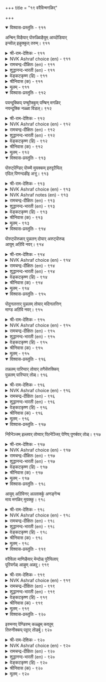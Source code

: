 +++
title = "१९ वरैविन्मगळिर्"

+++


<details open><summary>विश्वास-प्रस्तुतिः - ९११</summary>

अन्बिन् विऴैयार् पॊरुळ्विऴैयुम् आय्दॊडियार्  
इन्सॊल् इऴुक्कुत् तरुम्।      ९११
</details>

<details><summary>श्री-राम-देशिकः - ९११</summary>

अधिकारः ९२. पण्याङ्गना  
हार्दप्रेम विना वित्तहेतोः प्रीतिं करोति या ।  
दास्यास्तस्या रम्यवाक्यं दद्याद् व्यसनमन्ततः ॥ ९११॥
</details>

<details><summary>NVK Ashraf choice (en) - ९११</summary>

०९११
Fraught with disgrace are the sweet words
Of jeweled women who desire wealth, not love. *
(P.S. Sundaram)
</details>

<details><summary>रामचन्द्र-दीक्षितः (en) - ९११</summary>

911 aṉpiṉ viḻaiyār poruḷviḻaiyum āytoṭiyār  
iṉcol iḻukkut tarum.

911\. Honeyed words of public women who serve not for love but for money become gall and wormwood in the end.  
</details>

<details><summary>शुद्धानन्द-भारती (en) - ९११</summary>

1\. அன்பின் விழையார் பொருள்விழையும் ஆய்தொடியார்  
இன்சொல் இழுக்குத் தரும்.  
For gold, not love their tongue cajoles  
Men are ruined by bangled belles.        911  
</details>

<details><summary>वेङ्कटकृष्ण (हि) - ९११</summary>

911
चाह नहीं है प्रेमवश, धनमूलक है चाह ।  
ऐसी स्त्री का मधुर वच, ले लेता है आह ॥
</details>

<details><summary>श्रीनिवास (क) - ९११</summary>

911. प्रीतियन्नु बयसदॆ (केवल) हणवन्नु बयसुव चॆलुव स्त्रीयर (वेश्यॆयर) इनिदाद मातुगळु ऒब्बनिगॆ
दुःखवन्नु तरुत्तवॆ.

</details>

<details><summary>मूलम् - ९११</summary>

अऩ्पिऩ् विऴैयार् पॊरुळ्विऴैयुम् आय्दॊडियार्
इऩ्सॊल् इऴुक्कुत् तरुम्। ९११
</details>

<details open><summary>विश्वास-प्रस्तुतिः - ९१२</summary>

पयन्दूक्किप् पण्बुरैक्कुम् पण्बिन् मगळिर्  
नयन्दूक्कि नळ्ळा विडल्।      ९१२
</details>

<details><summary>श्री-राम-देशिकः - ९१२</summary>

धनलाभानुसरेण ब्रूवतीनां प्रियं वचः ।  
स्नेहं निर्गुणदसीनां विमृश्य विसृजेन्नरः ॥ ९१२॥
</details>

<details><summary>NVK Ashraf choice (en) - ९१२</summary>

०९१२
See through and avoid the immoral women
Who talk of morals with a purpose.
(P.S. Sundaram)
</details>

<details><summary>रामचन्द्र-दीक्षितः (en) - ९१२</summary>

912 payaṉtūkkip paṇpuraikkum paṇpuil makaḷir  
nayaṉtūkki naḷḷā viṭal.

912\. Beware of public women sweet of tongue but greedy of gain.  
</details>

<details><summary>शुद्धानन्द-भारती (en) - ९१२</summary>

2\. பயன்தூக்கிப் பண்புரைக்கும் பண்பின் மகளிர்  
நயன்தூக்கி நள்ளா விடல்.         
Avoid ill-natured whores who feign  
Love only for their selfish gain.        912  
</details>

<details><summary>वेङ्कटकृष्ण (हि) - ९१२</summary>

912
मधुर वचन है बोलती, तोल लाभ का भाग ।  
वेश्या के व्यवहार को, सोच समागम त्याग ॥
</details>

<details><summary>श्रीनिवास (क) - ९१२</summary>

912. लाभवन्नु तूगि नोडि अदक्कॆ तक्कन्तॆ नयवाद मातुगळन्नाडुव गुणवुळ्ळ स्त्रीयर वर्तनॆयनु तूगि नोडि,
अवर प्रीतियन्नु अलक्षिस बेकु.

</details>

<details><summary>मूलम् - ९१२</summary>

पयऩ्तूक्किप् पण्बुरैक्कुम् पण्बिऩ् मगळिर्
नयऩ्तूक्कि नळ्ळा विडल्। ९१२
</details>

<details open><summary>विश्वास-प्रस्तुतिः - ९१३</summary>

पॊरुट्पॆण्डिर् पॊय्म्मै मुयक्कम् इरुट्टऱैयिल्  
एदिल् पिणन्दऴीइ अऱ्ऱु।      ९१३
</details>

<details><summary>श्री-राम-देशिकः - ९१३</summary>

पण्यस्त्रीणामर्थहेतोः कृत्रिमालिङ्गनं तु यत् ।  
तमोवृतस्थले नूत्नप्रेतालिङ्गनवद्भवेत् ॥ ९१३॥
</details>

<details><summary>NVK Ashraf choice (en) - ९१३</summary>

०९१३
A harlot’s false embrace for money is like one hired
To clasp an alien corpse in a dark room. *
(P.S. Sundaram), (G. Vanmikanathan)
</details>

<details><summary>NVK Ashraf notes (en) - ९१३</summary>

९१३. There existed, according to French writer Abbe J.A. Dubois of the १८th century A.D. [Hindu Manners, Customs and Ceremonies, page १७ and Edgar Thurston, Castes and Tribes of Southern India, Volume V, page १०७], a practice amongst the Nambudris of Kerala to hire someone to embrace the dead corpse of girls who die as virgins [Padmanabhan, २००३]. Valluvar could be referring to this custom. Though two of the five traditional commentators of Tirukkural, namely Manakkudavar and Pariperumal, interpret this way [… पिणत्तै कूलिक्कु तऴुवियदु पोलुम्…॥], they do not refer to this as a practice amongst Nambudris.
</details>

<details><summary>रामचन्द्र-दीक्षितः (en) - ९१३</summary>

913 poruṭpeṇṭir poymmai muyakkam iruṭṭaṟaiyil  
ētil piṇantaḻīi aṟṟu.

913\. Embracing false women bent on gain is like embracing a strange corpse in a dark room.  
</details>

<details><summary>शुद्धानन्द-भारती (en) - ९१३</summary>

3\. பொருட்பெண்டிர் பொய்ம்மை முயக்கம் இருட்டறையில்  
ஏதில் பிணந்தழீஇ யற்று.  
The false embrace of whores is like  
That of a damned corpse in the dark.        913  
</details>

<details><summary>वेङ्कटकृष्ण (हि) - ९१३</summary>

913
पण-स्त्री आलिंगन रहा, यों झूठा ही जान ।  
ज्यों लिपटे तम-कोष्ठ में, मुरदे से अनजान ॥
</details>

<details><summary>श्रीनिवास (क) - ९१३</summary>

913. हणवन्ने गुरियागुळ्ळ वेश्या स्त्रीयर हुसि आलिङ्गनवु कत्तलॆ कोणॆयल्लि अपरिचित हॆणवॊन्दन्नु तब्बिकॊण्डन्तॆ.

</details>

<details><summary>मूलम् - ९१३</summary>

पॊरुट्पॆण्डिर् पॊय्म्मै मुयक्कम् इरुट्टऱैयिल्
एदिल् पिणन्दऴीइ अऱ्ऱु। ९१३
</details>

<details open><summary>विश्वास-प्रस्तुतिः - ९१४</summary>

पॊरुट्पॊरुळार् पुन्नलन् दोयार् अरुट्पॊरुळ्  
आयुम् अऱिवि नवर्।      ९१४
</details>

<details><summary>श्री-राम-देशिकः - ९१४</summary>

अर्थमात्रैकलक्ष्यणां दासीनां कपटं सुखम् ।  
नाद्रियन्ते धर्ममार्गविमर्शनपरा बुधाः ॥ ९१४॥
</details>

<details><summary>NVK Ashraf choice (en) - ९१४</summary>

०९१४
The wise who treasure grace desire not the false charms
Of those who treasure wealth. *
(W.H. Drew and J. Lazarus), (Satguru Subramuniyaswami)
</details>

<details><summary>रामचन्द्र-दीक्षितः (en) - ९१४</summary>

914 poruṭporuḷār puṉṉalam tōyā aruṭporuḷ  
āyum aṟivi ṉavar.

914\. Men seeking the light of grace turn away in scorn from the fleshy delights of prostitutes.  
</details>

<details><summary>शुद्धानन्द-भारती (en) - ९१४</summary>

4\. பொருட்பொருளார் புன்னலம் தோயார் அருட்பொருள்  
ஆயும் அறிவி னவர்.  
The wise who seek the wealth of grace  
Look not for harlots' low embrace.        914  
</details>

<details><summary>वेङ्कटकृष्ण (हि) - ९१४</summary>

914
रहता है परमार्थ में, जिनका मनोनियोग ।  
अर्थ-अर्थिनी तुच्छ सुख, करते नहिं वे भोग ॥
</details>

<details><summary>श्रीनिवास (क) - ९१४</summary>

914. दैव कृपॆय सिरियन्नु अरसुव विचारवन्तरु, हणवन्ने मुख्यवागि बयसुव वेश्यॆयरु कूडुव कीळु सुखवन्नु
आशिसुवुदिल्ल.

</details>

<details><summary>मूलम् - ९१४</summary>

पॊरुट्पॊरुळार् पुऩ्ऩलन् दोयार् अरुट्पॊरुळ्
आयुम् अऱिवि ऩवर्। ९१४
</details>

<details open><summary>विश्वास-प्रस्तुतिः - ९१५</summary>

पॊदुनलत्तार् पुन्नलम् तोयार् मदिनलत्तिन्  
माण्ड अऱिवि नवर्।      ९१५
</details>

<details><summary>श्री-राम-देशिकः - ९१५</summary>

स्वभावज्ञानसहिताः शास्त्रज्ञानेन चान्विताः ।  
सर्वस्वाम्याङ्गनाभोगं कृत्रिमं न हि वृण्वते ॥ ९१५॥
</details>

<details><summary>NVK Ashraf choice (en) - ९१५</summary>

०९१५
Sensible men of lofty wisdom will find no joy
In the cheap delight of public women. *
(P.S. Sundaram), (G.U. Pope)
</details>

<details><summary>रामचन्द्र-दीक्षितः (en) - ९१५</summary>

915 potunalattār puṉṉalam tōyār matinalattiṉ  
māṇṭa aṟivi ṉavar.

915\. Men of great wisdom care not for the barren pleasures of women who sell themselves for hire.  
</details>

<details><summary>शुद्धानन्द-भारती (en) - ९१५</summary>

5\. பொதுநலத்தார் புன்னலம் தோயார் மதிநலத்தின்  
மாண்ட அறிவி னவர்.  
The lofty wise will never covet  
The open charms of a vile harlot.        915  
</details>

<details><summary>वेङ्कटकृष्ण (हि) - ९१५</summary>

915
सहज बुद्धि के साथ है, जिनका विशिष्ट ज्ञान ।  
पण्य-स्त्री का तुच्छ सुख, भोगेंगे नहिं जान ॥
</details>

<details><summary>श्रीनिवास (क) - ९१५</summary>

915. बुद्धि सामर्थ्यदिन्द श्रेष्ठ अरिवुळ्ळवरारू हणदासॆगॆ ऎल्लरिगू प्रीति तोरुव वेश्यॆयर अळियॊलिविगॆ
दासरागुवुदिल्ल.

</details>

<details><summary>मूलम् - ९१५</summary>

पॊदुनलत्तार् पुऩ्ऩलम् तोयार् मदिनलत्तिऩ्
माण्ड अऱिवि ऩवर्। ९१५
</details>

<details open><summary>विश्वास-प्रस्तुतिः - ९१६</summary>

तन्नलम् पारिप्पार् तोयार् तगैसॆरुक्किप्  
पुन्नलम् पारिप्पार् तोळ्।       ९१६
</details>

<details><summary>श्री-राम-देशिकः - ९१६</summary>

पण्यस्त्रीणां छलं प्रेम यच्छन्तीनां जनान् प्रति ।  
भुजौ रूपमदान्धानां न स्पृशेयुर्गुणैषिणः ॥ ९१६॥
</details>

<details><summary>NVK Ashraf choice (en) - ९१६</summary>

०९१६
Those who would spread their own good will not touch
Others who spread their charms for money. *
(P.S. Sundaram)
</details>

<details><summary>रामचन्द्र-दीक्षितः (en) - ९१६</summary>

916 tannalam pārippār tōyār takaicerukkip  
puṉṉalam pārippār tōḷ.

916\. Men aspiring to fame do not long for the delights of women who sell themselves.  
</details>

<details><summary>शुद्धानन्द-भारती (en) - ९१६</summary>

6\. தந்நலம் பாரிப்பார் தோயார் தகைசெருக்கிப்  
புன்னலம் பாரிப்பார் தோள்.  
Those who guard their worthy fame  
Shun the wanton's vaunting charm.        916  
</details>

<details><summary>वेङ्कटकृष्ण (हि) - ९१६</summary>

916
रूप-दृप्त हो तुच्छ सुख, जो देती हैं बेच ।  
निज यश-पालक श्रेष्ठ जन, गले लगें नहिं, हेच ॥
</details>

<details><summary>श्रीनिवास (क) - ९१६</summary>

916. आत्मोन्नतियन्नु अरसुववरु, तम्म चॆलुविनिन्द मरुळुगॊळिसि कीळु सुख नीडुव वेश्यॆयर तोळ अप्पुगॆयल्लि
सेरुवुदिल्ल.

</details>

<details><summary>मूलम् - ९१६</summary>

तन्नलम् पारिप्पार् तोयार् तगैसॆरुक्किप्
पुऩ्ऩलम् पारिप्पार् तोळ्। ९१६
</details>

<details open><summary>विश्वास-प्रस्तुतिः - ९१७</summary>

निऱैनॆञ्जम् इल्लवर् तोय्वार् पिऱनॆञ्जिऱ्
पेणिप् पुणर्बवर् तोळ्।      ९१७
</details>

<details><summary>श्री-राम-देशिकः - ९१७</summary>

कृत्वाऽन्यं हृदि कायेन यच्छन्तीनां स्वसङ्गमम् ।  
वारस्त्रीणां भुजौ चित्तदार्ढ्यहीनाः स्पृशन्त्यहो ॥ ९१७॥
</details>

<details><summary>NVK Ashraf choice (en) - ९१७</summary>

०९१७
The empty-hearted alone will embrace
The hearts that go not with their bodies.
(P.S. Sundaram)
</details>

<details><summary>रामचन्द्र-दीक्षितः (en) - ९१७</summary>

917 niṟaineñcam illavar tōyvar piṟaneñcil  
pēṇip puṇarpavar tōḷ.

917\. Only men of unruly desires go in search of the shoulders of women who sell themselves.  
</details>

<details><summary>शुद्धानन्द-भारती (en) - ९१७</summary>

7\. நிறைநெஞ்சம் இல்லவர் தோய்வர் பிறநெஞ்சிற்  
பேணிப் புணர்பவர் தோள்.  
Hollow hearts alone desire  
The arms of whores with hearts elsewere.        917  
</details>

<details><summary>वेङ्कटकृष्ण (हि) - ९१७</summary>

917
करती है संभोग जो, लगा अन्य में चित्त ।  
उससे गले लगे वही, जिसका चंचल चित्त ॥
</details>

<details><summary>श्रीनिवास (क) - ९१७</summary>

917. अनम्भवदिन्द श्रिमन्तवाद मनस्सु, इल्लदवरु, तम्म मनस्सिनल्लि इतर वस्तुगळन्नु बयसि कूडलॆळसुव वेश्यॆयर
तोळ्तॆक्कॆयल्लि सॆरॆयागुवरु.

</details>

<details><summary>मूलम् - ९१७</summary>

निऱैनॆञ्जम् इल्लवर् तोय्वार् पिऱनॆञ्जिऱ्
पेणिप् पुणर्बवर् तोळ्। ९१७
</details>

<details open><summary>विश्वास-प्रस्तुतिः - ९१८</summary>

आयुम् अऱिविनर् अल्लार्क्कु अणङ्गॆन्ब  
माय मगळिर् मुयक्कु।      ९१८
</details>

<details><summary>श्री-राम-देशिकः - ९१८</summary>

कुलटाभिर्वञ्चिकाभिः सहालिङ्गनकर्म तु ।  
नृणा विवेकशून्यानां भूतं प्राणहरं भवेत् ॥ ९१८॥
</details>

<details><summary>NVK Ashraf choice (en) - ९१८</summary>

०९१८
Only those who can’t see through a false woman’s embrace
Consider her to be an angel. *
(N.V.K. Ashraf), (P.S. Sundaram)
</details>

<details><summary>रामचन्द्र-दीक्षितः (en) - ९१८</summary>

918 āyum aṟiviṉar allārkku aṇaṅkeṉpa  
māya makaḷir muyakku.

918\. False women’s embraces which only the ignorant desire are like the possession of evil spirits.  
</details>

<details><summary>शुद्धानन्द-भारती (en) - ९१८</summary>

8\. ஆயும் அறிவினர் அல்லார்க்கு அணங்கென்ப  
மாய மகளிர் முயக்கு.  
Senseless fools are lured away  
By arms of sirens who lead astray.        918  
</details>

<details><summary>वेङ्कटकृष्ण (हि) - ९१८</summary>

918
जो स्त्री है मायाविनी, उसका भोग विलास ।  
अविवेकी जन के लिये, रहा मोहिनी-पाश ॥
</details>

<details><summary>श्रीनिवास (क) - ९१८</summary>

918. विचार माडि नोडुव शक्तियिल्लदवरिगॆ, मायाङ्गनॆयर (वेश्यॆयर) अप्पुगॆयु, मोहिनि हिडिद हागॆ ऎन्दु
बल्लवरु हेळुवरु.

</details>

<details><summary>मूलम् - ९१८</summary>

आयुम् अऱिविऩर् अल्लार्क्कु अणङ्गॆऩ्प
माय मगळिर् मुयक्कु। ९१८
</details>

<details open><summary>विश्वास-प्रस्तुतिः - ९१९</summary>

वरैविला माणिऴैयार् मॆन्दोळ् पुरैयिलाप्  
पूरियर्गळ् आऴुम् अळऱु।      ९१९
</details>

<details><summary>श्री-राम-देशिकः - ९१९</summary>

चारित्र्यमात्रशून्यानां दासीनां मधुरो भुजः ।  
मूढाधमजनप्राप्यनिरयेन समो भवेत् ॥ ९१९॥
</details>

<details><summary>NVK Ashraf choice (en) - ९१९</summary>

०९१९
The soft arms of those who sell their charm
Are a hell that plunge the base. *
(P.S. Sundaram), (W.H. Drew and J. Lazarus)
</details>

<details><summary>रामचन्द्र-दीक्षितः (en) - ९१९</summary>

919 varaivilā māṇiḻaiyār meṉtōḷ puraiyilāp  
pūriyarkaḷ āḻum aḷaṟu.

919\. The soft shoulders of women who deck themselves for attraction are the hell into which undiscerning fools sink.  
</details>

<details><summary>शुद्धानन्द-भारती (en) - ९१९</summary>

9\. வரைவிலா மாணிழையார் மென்றோள் புரையிலாப்  
பூரியர்கள் ஆழும் அளறு.  
The soft jewelled arms of whores are hell  
Into which the degraded fall.        919  
</details>

<details><summary>वेङ्कटकृष्ण (हि) - ९१९</summary>

919
वेश्या का कंधा मृदुल, भूषित है जो खूब ।  
मूढ-नीच उस नरक में, रहते हैं कर डूब ॥
</details>

<details><summary>श्रीनिवास (क) - ९१९</summary>

919. दॊड्डवरु, अल्परु ऎन्नदॆ बॆलॆकॊट्टु कॊळ्ळुव यारन्नू अप्पुव लज्जॆगॆट्ट वेश्याङ्गनॆयर मॆदुदोळु, हिरिमॆयिल्लदॆ
कीळु जनरु बीळुव सरकदन्तॆ.

</details>

<details><summary>मूलम् - ९१९</summary>

वरैविला माणिऴैयार् मॆऩ्तोळ् पुरैयिलाप्
पूरियर्गळ् आऴुम् अळऱु। ९१९
</details>

<details open><summary>विश्वास-प्रस्तुतिः - ९२०</summary>

इरुमनप् पॆण्डिरुम् कळ्ळुम् कवऱुम्  
तिरुनीक्कप् पट्टार् तॊडर्बु।       ९२०
</details>

<details><summary>श्री-राम-देशिकः - ९२०</summary>

द्विमनस्का वारनारी द्यूतो मद्यं मदप्रदम् ।  
त्रिभिरेतैर्युतं मर्त्य विमुञ्चेत् पद्मसम्भवा ॥ ९२०॥
</details>

<details><summary>NVK Ashraf choice (en) - ९२०</summary>

०९२०
Fortune leaves those whose associates are
Treacherous women, wine and dice. *
(P.S. Sundaram)
</details>

<details><summary>रामचन्द्र-दीक्षितः (en) - ९२०</summary>

920 irumaṉap peṇṭirum kaḷḷum kavaṟum  
tirunīkkap paṭṭār toṭarpu.

920\. Double-tongued women, wine and dice are the allies of those abandoned by the goddess of fortune.  
</details>

<details><summary>शुद्धानन्द-भारती (en) - ९२०</summary>

10\. இருமனப் பெண்டிரும் கள்ளும் கவறும்  
திருநீக்கப் பட்டார் தொடர்பு.  
Double-minded whores, wine and dice  
Are lures of those whom fortune flies.        920  
</details>

<details><summary>वेङ्कटकृष्ण (हि) - ९२०</summary>

920
द्वैध-मना व्यभिचारिणी, मद्य, जुए का खेल ।  
लक्ष्मी से जो त्यक्त हैं, उनका इनसे मेल ॥
</details>

<details><summary>श्रीनिवास (क) - ९२०</summary>

920. इब्बगॆय मनस्सुळ्ळ वेश्याङ्गनॆयरु, कळ्ळु मत्तु जूजु इवु मूरू सिरियळिद दरिद्रर ऒडनाडीगळु.
</details>

<details><summary>मूलम् - ९२०</summary>

इरुमऩप् पॆण्डिरुम् कळ्ळुम् कवऱुम्
तिरुनीक्कप् पट्टार् तॊडर्बु। ९२०
</details>

